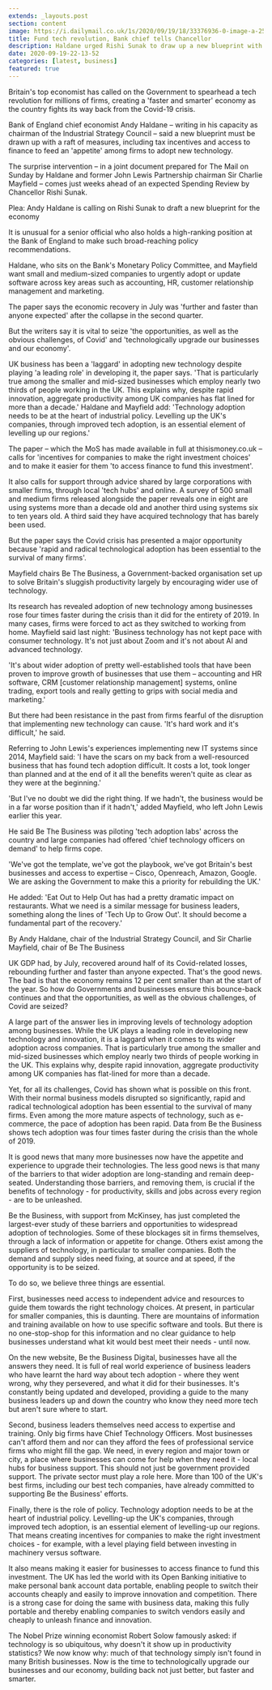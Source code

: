 ```yaml
---
extends: _layouts.post
section: content
image: https://i.dailymail.co.uk/1s/2020/09/19/18/33376936-0-image-a-25_1600535446334.jpg 
title: Fund tech revolution, Bank chief tells Chancellor 
description: Haldane urged Rishi Sunak to draw up a new blueprint with a raft of measures, including tax incentives and access to finance to feed an appetite among firms to adopt new technology. 
date: 2020-09-19-22-13-52 
categories: [latest, business] 
featured: true 
--- 
```

Britain's top economist has called on the Government to spearhead a tech revolution for millions of firms, creating a 'faster and smarter' economy as the country fights its way back from the Covid-19 crisis.

Bank of England chief economist Andy Haldane – writing in his capacity as chairman of the Industrial Strategy Council – said a new blueprint must be drawn up with a raft of measures, including tax incentives and access to finance to feed an 'appetite' among firms to adopt new technology. 

The surprise intervention – in a joint document prepared for The Mail on Sunday by Haldane and former John Lewis Partnership chairman Sir Charlie Mayfield – comes just weeks ahead of an expected Spending Review by Chancellor Rishi Sunak. 

Plea: Andy Haldane is calling on Rishi Sunak to draft a new blueprint for the economy

It is unusual for a senior official who also holds a high-ranking position at the Bank of England to make such broad-reaching policy recommendations. 

Haldane, who sits on the Bank's Monetary Policy Committee, and Mayfield want small and medium-sized companies to urgently adopt or update software across key areas such as accounting, HR, customer relationship management and marketing. 

The paper says the economic recovery in July was 'further and faster than anyone expected' after the collapse in the second quarter. 

But the writers say it is vital to seize 'the opportunities, as well as the obvious challenges, of Covid' and 'technologically upgrade our businesses and our economy'. 

UK business has been a 'laggard' in adopting new technology despite playing 'a leading role' in developing it, the paper says. 'That is particularly true among the smaller and mid-sized businesses which employ nearly two thirds of people working in the UK. This explains why, despite rapid innovation, aggregate productivity among UK companies has flat lined for more than a decade.' Haldane and Mayfield add: 'Technology adoption needs to be at the heart of industrial policy. Levelling up the UK's companies, through improved tech adoption, is an essential element of levelling up our regions.' 

The paper – which the MoS has made available in full at thisismoney.co.uk – calls for 'incentives for companies to make the right investment choices' and to make it easier for them 'to access finance to fund this investment'. 

It also calls for support through advice shared by large corporations with smaller firms, through local 'tech hubs' and online. A survey of 500 small and medium firms released alongside the paper reveals one in eight are using systems more than a decade old and another third using systems six to ten years old. A third said they have acquired technology that has barely been used. 

But the paper says the Covid crisis has presented a major opportunity because 'rapid and radical technological adoption has been essential to the survival of many firms'. 

Mayfield chairs Be The Business, a Government-backed organisation set up to solve Britain's sluggish productivity largely by encouraging wider use of technology. 

Its research has revealed adoption of new technology among businesses rose four times faster during the crisis than it did for the entirety of 2019. In many cases, firms were forced to act as they switched to working from home. Mayfield said last night: 'Business technology has not kept pace with consumer technology. It's not just about Zoom and it's not about AI and advanced technology. 

'It's about wider adoption of pretty well-established tools that have been proven to improve growth of businesses that use them – accounting and HR software, CRM [customer relationship management] systems, online trading, export tools and really getting to grips with social media and marketing.' 

But there had been resistance in the past from firms fearful of the disruption that implementing new technology can cause. 'It's hard work and it's difficult,' he said.

Referring to John Lewis's experiences implementing new IT systems since 2014, Mayfield said: 'I have the scars on my back from a well-resourced business that has found tech adoption difficult. It costs a lot, took longer than planned and at the end of it all the benefits weren't quite as clear as they were at the beginning.' 

'But I've no doubt we did the right thing. If we hadn't, the business would be in a far worse position than if it hadn't,' added Mayfield, who left John Lewis earlier this year. 

He said Be The Business was piloting 'tech adoption labs' across the country and large companies had offered 'chief technology officers on demand' to help firms cope.

'We've got the template, we've got the playbook, we've got Britain's best businesses and access to expertise – Cisco, Openreach, Amazon, Google. We are asking the Government to make this a priority for rebuilding the UK.' 

He added: 'Eat Out to Help Out has had a pretty dramatic impact on restaurants. What we need is a similar message for business leaders, something along the lines of 'Tech Up to Grow Out'. It should become a fundamental part of the recovery.' 

By Andy Haldane, chair of the Industrial Strategy Council, and Sir Charlie Mayfield, chair of Be The Business 

UK GDP had, by July, recovered around half of its Covid-related losses, rebounding further and faster than anyone expected. That's the good news. The bad is that the economy remains 12 per cent smaller than at the start of the year. So how do Governments and businesses ensure this bounce-back continues and that the opportunities, as well as the obvious challenges, of Covid are seized?

A large part of the answer lies in improving levels of technology adoption among businesses. While the UK plays a leading role in developing new technology and innovation, it is a laggard when it comes to its wider adoption across companies. That is particularly true among the smaller and mid-sized businesses which employ nearly two thirds of people working in the UK. This explains why, despite rapid innovation, aggregate productivity among UK companies has flat-lined for more than a decade.

Yet, for all its challenges, Covid has shown what is possible on this front. With their normal business models disrupted so significantly, rapid and radical technological adoption has been essential to the survival of many firms. Even among the more mature aspects of technology, such as e-commerce, the pace of adoption has been rapid. Data from Be the Business shows tech adoption was four times faster during the crisis than the whole of 2019.

It is good news that many more businesses now have the appetite and experience to upgrade their technologies. The less good news is that many of the barriers to that wider adoption are long-standing and remain deep-seated. Understanding those barriers, and removing them, is crucial if the benefits of technology - for productivity, skills and jobs across every region - are to be unleashed.

Be the Business, with support from McKinsey, has just completed the largest-ever study of these barriers and opportunities to widespread adoption of technologies. Some of these blockages sit in firms themselves, through a lack of information or appetite for change. Others exist among the suppliers of technology, in particular to smaller companies. Both the demand and supply sides need fixing, at source and at speed, if the opportunity is to be seized.

To do so, we believe three things are essential.

First, businesses need access to independent advice and resources to guide them towards the right technology choices. At present, in particular for smaller companies, this is daunting. There are mountains of information and training available on how to use specific software and tools. But there is no one-stop-shop for this information and no clear guidance to help businesses understand what kit would best meet their needs - until now.

On the new website, Be the Business Digital, businesses have all the answers they need. It is full of real world experience of business leaders who have learnt the hard way about tech adoption - where they went wrong, why they persevered, and what it did for their businesses. It's constantly being updated and developed, providing a guide to the many business leaders up and down the country who know they need more tech but aren't sure where to start.

Second, business leaders themselves need access to expertise and training. Only big firms have Chief Technology Officers. Most businesses can't afford them and nor can they afford the fees of professional service firms who might fill the gap. We need, in every region and major town or city, a place where businesses can come for help when they need it - local hubs for business support. This should not just be government provided support. The private sector must play a role here. More than 100 of the UK's best firms, including our best tech companies, have already committed to supporting Be the Business' efforts.

Finally, there is the role of policy. Technology adoption needs to be at the heart of industrial policy. Levelling-up the UK's companies, through improved tech adoption, is an essential element of levelling-up our regions. That means creating incentives for companies to make the right investment choices - for example, with a level playing field between investing in machinery versus software.

It also means making it easier for businesses to access finance to fund this investment. The UK has led the world with its Open Banking initiative to make personal bank account data portable, enabling people to switch their accounts cheaply and easily to improve innovation and competition. There is a strong case for doing the same with business data, making this fully portable and thereby enabling companies to switch vendors easily and cheaply to unleash finance and innovation.

The Nobel Prize winning economist Robert Solow famously asked: if technology is so ubiquitous, why doesn't it show up in productivity statistics? We now know why: much of that technology simply isn't found in many British businesses. Now is the time to technologically upgrade our businesses and our economy, building back not just better, but faster and smarter.


